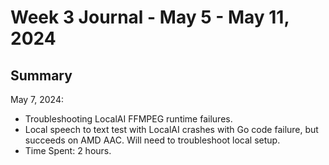 # Week 3 Journal - May 5 - May 11, 2024

## Summary

May 7, 2024:

* Troubleshooting LocalAI FFMPEG runtime failures.  
* Local speech to text test with LocalAI crashes with Go code failure, but succeeds on AMD AAC.  Will need to troubleshoot local setup.
* Time Spent: 2 hours.
